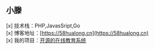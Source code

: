 ## 小滕

[x] 技术栈：PHP,JavasSript,Go  
[x] 博客地址：[https://58hualong.cn](https://58hualong.cn)  
[x] 我的项目：[开源的在线教育系统](https://meedu.vip)  
